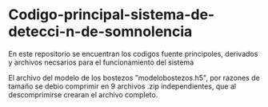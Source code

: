 # Codigo-principal-sistema-de-detecci-n-de-somnolencia
En este repositorio se encuentran los codigos fuente principoles, derivados y archivos necsarios para el funcionamiento del sistema

El archivo del modelo de los bostezos "modelobostezos.h5", por razones de tamaño se debio comprimir en 9 archivos .zip independientes, que al descomprimirse crearan el archivo completo.
